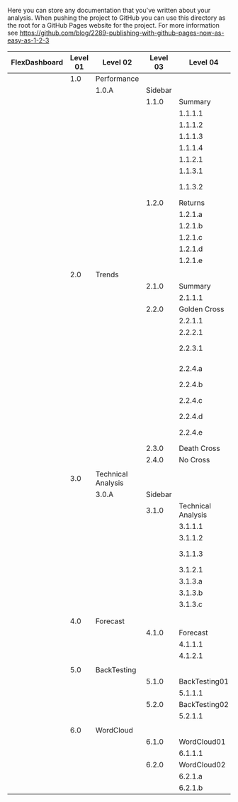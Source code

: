 Here you can store any documentation that you've written about your analysis.
When pushing the project to GitHub you can use this directory as the root for a
GitHub Pages website for the project. For more information see
https://github.com/blog/2289-publishing-with-github-pages-now-as-easy-as-1-2-3

| FlexDashboard | Level 01 | Level 02           | Level 03 | Level 04           | Type  | Description          | Sub Description   |
|---------------|----------|--------------------|----------|--------------------|-------|----------------------|-------------------|
|               | 1.0      | Performance        |          |                    |       |                      |                   |
|               |          | 1.0.A              | Sidebar  |                    |       |                      |                   |
|               |          |                    | 1.1.0    | Summary            |       |                      |                   |
|               |          |                    |          | 1.1.1.1            | vbox  | Calendar Days        |                   |
|               |          |                    |          | 1.1.1.2            | vbox  | ROI                  |                   |
|               |          |                    |          | 1.1.1.3            | vbox  | Annualized Return    |                   |
|               |          |                    |          | 1.1.1.4            | vbox  | Trade Days           |                   |
|               |          |                    |          | 1.1.2.1            | table | Stock Price Table    |                   |
|               |          |                    |          | 1.1.3.1            | chart | Stock Price Chart    |                   |
|               |          |                    |          | 1.1.3.2            | chart | Performance Summary  |                   |
|               |          |                    | 1.2.0    | Returns            |       |                      |                   |
|               |          |                    |          | 1.2.1.a            | chart | Daily Returns        |                   |
|               |          |                    |          | 1.2.1.b            | chart | Weekly Returns       |                   |
|               |          |                    |          | 1.2.1.c            | chart | Monthly Returns      |                   |
|               |          |                    |          | 1.2.1.d            | chart | Annual Returns       |                   |
|               |          |                    |          | 1.2.1.e            | chart | Future Returns       |                   |
|               |          |                    |          |                    |       |                      |                   |
|               | 2.0      | Trends             |          |                    |       |                      |                   |
|               |          |                    | 2.1.0    | Summary            |       |                      |                   |
|               |          |                    |          | 2.1.1.1            | table | Trend Summary        |                   |
|               |          |                    | 2.2.0    | Golden Cross       |       |                      |                   |
|               |          |                    |          | 2.2.1.1            | table | Drawdown             |                   |
|               |          |                    |          | 2.2.2.1            | table | Annualized Return    |                   |
|               |          |                    |          | 2.2.3.1            | chart | Performance Summary  |                   |
|               |          |                    |          | 2.2.4.a            | table | Golden Cross Returns |                   |
|               |          |                    |          | 2.2.4.b            | table | Stock Price Table    |                   |
|               |          |                    |          | 2.2.4.c            | table | Performance Summary  |                   |
|               |          |                    |          | 2.2.4.d            | table | Another Table        |                   |
|               |          |                    |          | 2.2.4.e            | table | Stock Price Table444 |                   |
|               |          |                    | 2.3.0    | Death Cross        |       |                      |                   |
|               |          |                    | 2.4.0    | No Cross           |       |                      |                   |
|               |          |                    |          |                    |       |                      |                   |
|               | 3.0      | Technical Analysis |          |                    |       |                      |                   |
|               |          | 3.0.A              | Sidebar  |                    |       |                      |                   |
|               |          |                    | 3.1.0    | Technical Analysis |       |                      |                   |
|               |          |                    |          | 3.1.1.1            | vbox  | Gauge                | test              |
|               |          |                    |          | 3.1.1.2            | vbox  | Gauge                | test              |
|               |          |                    |          | 3.1.1.3            | vbox  | Gauge                | Cumulative Return |
|               |          |                    |          | 3.1.2.1            | table | Stock Price          |                   |
|               |          |                    |          | 3.1.3.a            | chart | Time-Series          |                   |
|               |          |                    |          | 3.1.3.b            | chart | Time-Series          |                   |
|               |          |                    |          | 3.1.3.c            | chart | Time-Series          |                   |
|               |          |                    |          |                    |       |                      |                   |
|               |          |                    |          |                    |       |                      |                   |
|               | 4.0      | Forecast           |          |                    |       |                      |                   |
|               |          |                    | 4.1.0    | Forecast           |       |                      |                   |
|               |          |                    |          | 4.1.1.1            |       |                      |                   |
|               |          |                    |          | 4.1.2.1            |       |                      |                   |
|               |          |                    |          |                    |       |                      |                   |
|               | 5.0      | BackTesting        |          |                    |       |                      |                   |
|               |          |                    | 5.1.0    | BackTesting01      |       |                      |                   |
|               |          |                    |          | 5.1.1.1            | table | ma                   |                   |
|               |          |                    | 5.2.0    | BackTesting02      |       |                      |                   |
|               |          |                    |          | 5.2.1.1            |       |                      |                   |
|               |          |                    |          |                    |       |                      |                   |
|               | 6.0      | WordCloud          |          |                    |       |                      |                   |
|               |          |                    | 6.1.0    | WordCloud01        |       |                      |                   |
|               |          |                    |          | 6.1.1.1            | table | returnsByCategory    |                   |
|               |          |                    | 6.2.0    | WordCloud02        |       |                      |                   |
|               |          |                    |          | 6.2.1.a            | table | dtEMA                |                   |
|               |          |                    |          | 6.2.1.b            | table | trend                |                   |
   